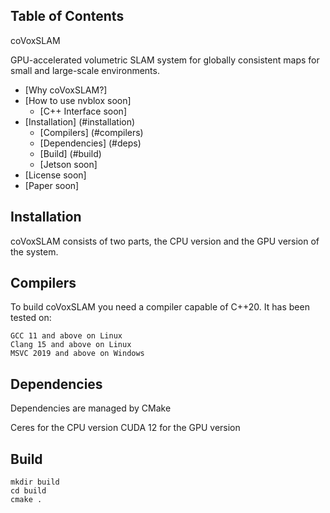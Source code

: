 ## Table of Contents

coVoxSLAM

GPU-accelerated volumetric SLAM system for globally consistent maps for small and large-scale environments.


- [Why coVoxSLAM?]
- [How to use nvblox soon]
  - [C++ Interface soon]
- [Installation] (#installation)
  - [Compilers] (#compilers)
  - [Dependencies] (#deps)
  - [Build] (#build)
  - [Jetson soon]
- [License soon]
- [Paper soon]


## Installation <a id='installation'></a>

coVoxSLAM consists of two parts, the CPU version and the GPU version of the system.

## Compilers <a id='compilers'></a>

To build coVoxSLAM you need a compiler capable of C++20. It has been tested on:

    GCC 11 and above on Linux
    Clang 15 and above on Linux
    MSVC 2019 and above on Windows

## Dependencies <a id='deps'></a>

Dependencies are managed by CMake

  Ceres for the CPU version
  CUDA 12 for the GPU version

## Build

```
mkdir build
cd build
cmake .
```